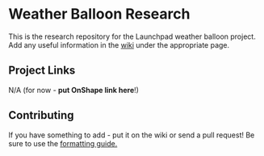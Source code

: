# Weather Balloon Research

This is the research repository for the Launchpad weather balloon project. Add any useful information in the [wiki](https://github.com/Launchpad-Incubator/weather-balloon/wiki) under the appropriate page.

## Project Links

N/A (for now - **put OnShape link here**!)

## Contributing

If you have something to add - put it on the wiki or send a pull request! Be sure to use the [formatting guide.](https://github.com/Launchpad-Incubator/weather-balloon/wiki/Example-Format)
